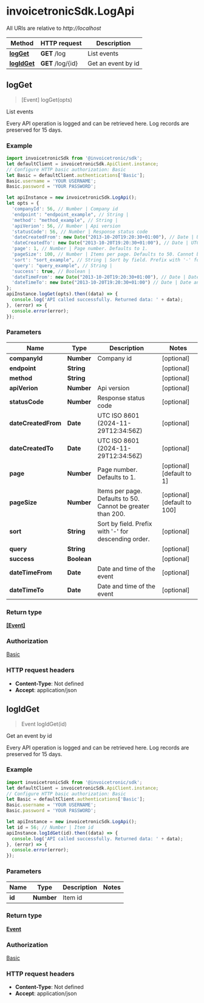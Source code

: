 # invoicetronicSdk.LogApi

All URIs are relative to *http://localhost*

Method | HTTP request | Description
------------- | ------------- | -------------
[**logGet**](LogApi.md#logGet) | **GET** /log | List events
[**logIdGet**](LogApi.md#logIdGet) | **GET** /log/{id} | Get an event by id



## logGet

> [Event] logGet(opts)

List events

Every API operation is logged and can be retrieved here. Log records are preserved for 15 days.

### Example

```javascript
import invoicetronicSdk from '@invoicetronic/sdk';
let defaultClient = invoicetronicSdk.ApiClient.instance;
// Configure HTTP basic authorization: Basic
let Basic = defaultClient.authentications['Basic'];
Basic.username = 'YOUR USERNAME';
Basic.password = 'YOUR PASSWORD';

let apiInstance = new invoicetronicSdk.LogApi();
let opts = {
  'companyId': 56, // Number | Company id
  'endpoint': "endpoint_example", // String | 
  'method': "method_example", // String | 
  'apiVerion': 56, // Number | Api version
  'statusCode': 56, // Number | Response status code
  'dateCreatedFrom': new Date("2013-10-20T19:20:30+01:00"), // Date | UTC ISO 8601 (2024-11-29T12:34:56Z)
  'dateCreatedTo': new Date("2013-10-20T19:20:30+01:00"), // Date | UTC ISO 8601 (2024-11-29T12:34:56Z)
  'page': 1, // Number | Page number. Defaults to 1.
  'pageSize': 100, // Number | Items per page. Defaults to 50. Cannot be greater than 200.
  'sort': "sort_example", // String | Sort by field. Prefix with '-' for descending order.
  'query': "query_example", // String | 
  'success': true, // Boolean | 
  'dateTimeFrom': new Date("2013-10-20T19:20:30+01:00"), // Date | Date and time of the event
  'dateTimeTo': new Date("2013-10-20T19:20:30+01:00") // Date | Date and time of the event
};
apiInstance.logGet(opts).then((data) => {
  console.log('API called successfully. Returned data: ' + data);
}, (error) => {
  console.error(error);
});

```

### Parameters


Name | Type | Description  | Notes
------------- | ------------- | ------------- | -------------
 **companyId** | **Number**| Company id | [optional] 
 **endpoint** | **String**|  | [optional] 
 **method** | **String**|  | [optional] 
 **apiVerion** | **Number**| Api version | [optional] 
 **statusCode** | **Number**| Response status code | [optional] 
 **dateCreatedFrom** | **Date**| UTC ISO 8601 (2024-11-29T12:34:56Z) | [optional] 
 **dateCreatedTo** | **Date**| UTC ISO 8601 (2024-11-29T12:34:56Z) | [optional] 
 **page** | **Number**| Page number. Defaults to 1. | [optional] [default to 1]
 **pageSize** | **Number**| Items per page. Defaults to 50. Cannot be greater than 200. | [optional] [default to 100]
 **sort** | **String**| Sort by field. Prefix with &#39;-&#39; for descending order. | [optional] 
 **query** | **String**|  | [optional] 
 **success** | **Boolean**|  | [optional] 
 **dateTimeFrom** | **Date**| Date and time of the event | [optional] 
 **dateTimeTo** | **Date**| Date and time of the event | [optional] 

### Return type

[**[Event]**](Event.md)

### Authorization

[Basic](../README.md#Basic)

### HTTP request headers

- **Content-Type**: Not defined
- **Accept**: application/json


## logIdGet

> Event logIdGet(id)

Get an event by id

Every API operation is logged and can be retrieved here. Log records are preserved for 15 days.

### Example

```javascript
import invoicetronicSdk from '@invoicetronic/sdk';
let defaultClient = invoicetronicSdk.ApiClient.instance;
// Configure HTTP basic authorization: Basic
let Basic = defaultClient.authentications['Basic'];
Basic.username = 'YOUR USERNAME';
Basic.password = 'YOUR PASSWORD';

let apiInstance = new invoicetronicSdk.LogApi();
let id = 56; // Number | Item id
apiInstance.logIdGet(id).then((data) => {
  console.log('API called successfully. Returned data: ' + data);
}, (error) => {
  console.error(error);
});

```

### Parameters


Name | Type | Description  | Notes
------------- | ------------- | ------------- | -------------
 **id** | **Number**| Item id | 

### Return type

[**Event**](Event.md)

### Authorization

[Basic](../README.md#Basic)

### HTTP request headers

- **Content-Type**: Not defined
- **Accept**: application/json

